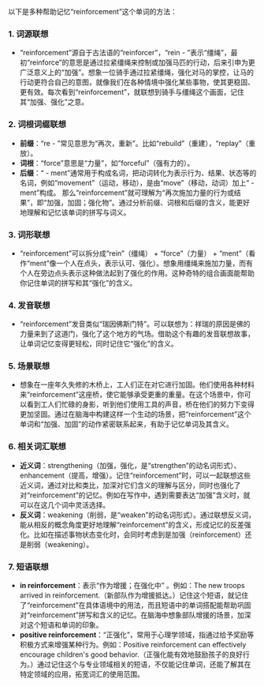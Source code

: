 以下是多种帮助记忆“reinforcement”这个单词的方法：

### 1. 词源联想
 - “reinforcement”源自于古法语的“reinforcer”，“rein - ”表示“缰绳”，最初“reinforce”的意思是通过拉紧缰绳来控制或加强马匹的行动，后来引申为更广泛意义上的“加强”。想象一位骑手通过拉紧缰绳，强化对马的掌控，让马的行动更符合自己的意图，就像我们在各种情境中强化某些事物，使其更稳固、更有效。每次看到“reinforcement”，就联想到骑手与缰绳这个画面，记住其“加强、强化”之意。

### 2. 词根词缀联想
 - **前缀**：“re - ”常见意思为“再次，重新”。比如“rebuild”（重建），“replay”（重放）。
 - **词根**：“force”意思是“力量”，如“forceful”（强有力的）。
 - **后缀**：“ - ment”通常用于构成名词，把动词转化为表示行为、结果、状态等的名词，例如“movement”（运动，移动），是由“move”（移动，动词）加上“ - ment”构成。
 那么“reinforcement”就可理解为“再次施加力量的行为或结果”，即“加强，加固；强化物”。通过分析前缀、词根和后缀的含义，能更好地理解和记忆该单词的拼写与词义。

### 3. 词形联想
 - “reinforcement”可以拆分成“rein”（缰绳） + “force”（力量） + “ment”（看作“ment”像一个人在点头，表示认可、强化）。想象用缰绳来施加力量，而有个人在旁边点头表示这种做法起到了强化的作用。这种奇特的组合画面能帮助你记住单词的拼写和其“强化”的含义。

### 4. 发音联想
 - “reinforcement”发音类似“瑞因佛斯门特”。可以联想为：祥瑞的原因是佛的力量来到了这道门，强化了这个地方的气场。借助这个有趣的发音联想故事，让单词记忆变得更轻松，同时记住它“强化”的含义。

### 5. 场景联想
 - 想象在一座年久失修的木桥上，工人们正在对它进行加固。他们使用各种材料来“reinforcement”这座桥，使它能够承受更重的重量。在这个场景中，你可以看到工人们忙碌的身影，听到他们使用工具的声音，桥在他们的努力下变得更加坚固。通过在脑海中构建这样一个生动的场景，把“reinforcement”这个单词和“加强、加固”的动作紧密联系起来，有助于记忆单词及其含义。

### 6. 相关词汇联想
 - **近义词**：strengthening（加强，强化，是“strengthen”的动名词形式）、enhancement（提高，增强）。记住“reinforcement”时，可以一起联想这些近义词，通过对比和类比，加深对它们含义的理解与区分，同时也强化了对“reinforcement”的记忆。例如在写作中，遇到需要表达“加强”含义时，就可以在这几个词中灵活选择。
 - **反义词**：weakening（削弱，是“weaken”的动名词形式）。通过联想反义词，能从相反的概念角度更好地理解“reinforcement”的含义，形成记忆的反差强化。比如在描述事物状态变化时，会同时考虑到是加强（reinforcement）还是削弱（weakening）。

### 7. 短语联想
 - **in reinforcement**：表示“作为增援；在强化中” 。例如：The new troops arrived in reinforcement.（新部队作为增援抵达。）记住这个短语，就记住了“reinforcement”在具体语境中的用法，而且短语中的单词搭配能帮助巩固对“reinforcement”拼写和含义的记忆。在脑海中想象部队增援的场景，加深对这个短语和单词的印象。
 - **positive reinforcement**：“正强化”，常用于心理学领域，指通过给予奖励等积极方式来增强某种行为。例如：Positive reinforcement can effectively encourage children's good behavior.（正强化能有效地鼓励孩子的良好行为。）通过记住这个与专业领域相关的短语，不仅能记住单词，还能了解其在特定领域的应用，拓宽词汇的使用范围。 